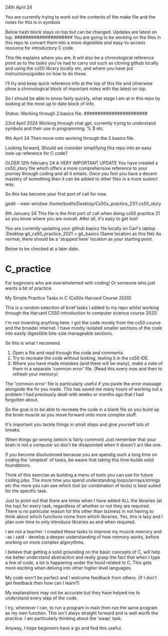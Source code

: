 24th April 24

You are currently trying to work out the contents of the make file and the notes for this is in symbols

Below hash block stays on top but can be changed. Updates are latest on top.
#####################
You are going to be working on the files in this repo to convert them into a more digestible and easy-to-access resource for introductory C code.

This file explains where you are. It will also be a chronological reference point as to the tasks you've had to carry out such as cloning github locally and using the cs50 library locally etc, and where you have put instructions/guides on how to do these. 

I'll try and keep quick reference info at the top of this file and otherwise show a chronological block of important notes with the latest on top. 

So I should be able to know fairly quickly, what stage I am at in this repo by looking at the most up to date block of info.

Status: Working through 2.basics file.
#######################

23rd April 2024
Working through chat gpt, currently trying to understand symbols and their use in programming. % $ etc.



9th April 24
Then move onto working through the 2.basics file.



Looking forward, Should we consider simplifying this repo into an easy look-up reference for C code?







OLDER
12th february 24
A VERY IMPORTANT UPDATE
You have created a cs50_story file which offers a more comprehensive reference to your journey through coding and all it entails. Once you feel you have a decent mastery of something then it can be added to other files in a more susinct way.

So this has become your first port of call for now. 

gedit --new-window /home/bodhi/Desktop/Cs50x_practice_21/1.cs50_story

8th January 24
This file is the first port of call when doing cs50 practice 21 so you know where you are overall. After all, it's easy to get lost!

You are currently updating your github basics file locally on Carl's laptop :Desktop git_cs50_practice_2021 > git_basics  (Same location as this file)
As normal, there should be a 'stopped here' location as your starting point.









Below to be checked at a later date. 
# C_practice

For beginners who are overwhelemed with coding! Or someone who just wants a bit of practice.

My Simple Practice Tasks in C (Cs50x Harvard Course 2020)

This is a random selection of brief tasks I added to my repo whilst working through the Harvard CS50 introduction to computer science course 2020.

I'm not inventing anything here. I got the code mostly from the cs50 course and the broader internet. I have mostly isolated smaller sections of the code into easily digestible bite-size manageable sections.

So this is what I recomend. 
1) Open a file and read through the code and comments. 
2) Try to recreate the code without looking, testing it in the cs50 IDE.
3) Where you have made mistakes (and there will be many), make a note of them in a separate 'common error' file. (Read this every now and then to refresh your memory)

The 'common error' file is particularly useful if you paste the error massage alongside the fix you made. This has saved me many hours of working out a problem I had previously dealt with weeks or months ago that I had forgotten about.


So the goal is to be able to recreate the code in a blank file so you build up the brain muscle as you move forward onto more complex stuff. 

It's important you tackle things in small steps and give yourself lots of breaks.

When things go wrong (which is fairly common) Just remember that your brain is not a computer so don't be disapointed when it doesn't act like one.

If you become disolusioned because you are spendig such a long time on coding the 'simplest' of tasks, be aware that taking this time builds solid foundations.

Think of this exercise as building a menu of tools you can use for future coding jobs. The more time you spend understanding loops/arrrays/strings etc the more you can see which tool (or combination of tools) is best suited for the specific task.

Just to point out that there are times when I have added ALL the libraries (at the top) for every task, regardless of whether or not they are required. There is no particular reason for this other than laziness in not having to think about which functions come from which libraries. 
Yes, this is lazy and I plan over time to only introduce libraries as and when required. 

I am not a teacher. I created these tasks to improve my muscle memory and -as i said - develop a deeper understanding of how memory works, before working on more complex algorythms.

I believe that getting a solid grounding on the basic concepts of C, will help me better understand abstraction and really grasp the fact that when I type a line of code, a lot is happening under the hood related to C. This gets more exciting when delving into other higher level languages.

My code won't be perfect and I welcome feedback from others. (If I don't get feedback then how can I learn?)

My explanations may not be accurate but they have helped me to understand every step of the code.

I try, whenever I can, to run a program in main then run the same program as my own function. This isn't alwys straight forward and is well worth the practice. I am particularly thinking about the 'swap' task.

Anyway, I hope beginners have a go and find this useful.
